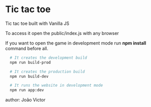 # Tic tac toe

Tic tac toe built with Vanilla JS

To access it open the public/index.js with any browser

If you want to open the game in development mode run **npm install** command before all.

```bash
  # It creates the development build
  npm run build-prod

  # It creates the production build
  npm run build-dev

  # It runs the website in development mode
  npm run app:dev
```

author: João Victor
